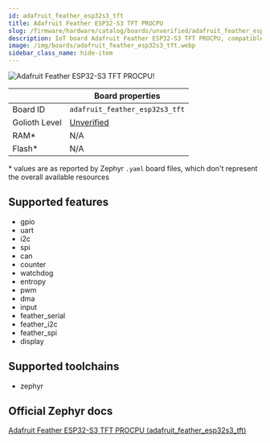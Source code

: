 ```yaml
---
id: adafruit_feather_esp32s3_tft
title: Adafruit Feather ESP32-S3 TFT PROCPU
slug: /firmware/hardware/catalog/boards/unverified/adafruit_feather_esp32s3_tft
description: IoT board Adafruit Feather ESP32-S3 TFT PROCPU, compatible with Golioth at unverified level.
image: /img/boards/adafruit_feather_esp32s3_tft.webp
sidebar_class_name: hide-item
---
```


[//]: # (This is an auto-generated file, do not edit! Changes to it will be lost upon re-generation)

![Adafruit Feather ESP32-S3 TFT PROCPU!](/img/boards/adafruit_feather_esp32s3_tft.webp "Adafruit Feather ESP32-S3 TFT PROCPU")

|                | Board properties     |
| -------------  | -------------------- |
| Board ID       | `adafruit_feather_esp32s3_tft` |
| Golioth Level  | [Unverified](/firmware/hardware#unverified-boards) |
| RAM*           | N/A |
| Flash*         | N/A |

\* values are as reported by Zephyr `.yaml` board files, which don't represent the overall available resources



## Supported features

* gpio
* uart
* i2c
* spi
* can
* counter
* watchdog
* entropy
* pwm
* dma
* input
* feather_serial
* feather_i2c
* feather_spi
* display

## Supported toolchains

* zephyr

## Official Zephyr docs

[Adafruit Feather ESP32-S3 TFT PROCPU (adafruit_feather_esp32s3_tft)](https://docs.zephyrproject.org/latest/boards/adafruit/feather_esp32s3_tft/doc/index.html)

